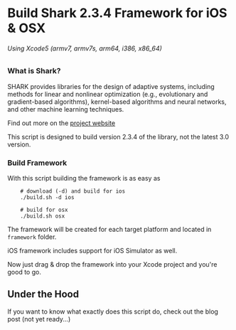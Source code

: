 Build Shark 2.3.4 Framework for iOS & OSX
===
###### Using Xcode5 (armv7, armv7s, arm64, i386, x86_64)

### What is Shark?
SHARK provides libraries for the design of adaptive systems, including methods for linear and nonlinear optimization (e.g., evolutionary and gradient-based algorithms), kernel-based algorithms and neural networks, and other machine learning techniques.

Find out more on the [project website](https://sourceforge.net/projects/shark-project/)

This script is designed to build version 2.3.4 of the library, not the latest 3.0 version.

### Build Framework
With this script building the framework is as easy as

        # download (-d) and build for ios
        ./build.sh -d ios

        # build for osx
        ./build.sh osx

The framework will be created for each target platform and located in `framework` folder.

iOS framework includes support for iOS Simulator as well.

Now just drag & drop the framework into your Xcode project and you're good to go.

## Under the Hood
If you want to know what exactly does this script do, check out the blog post (not yet ready...)
